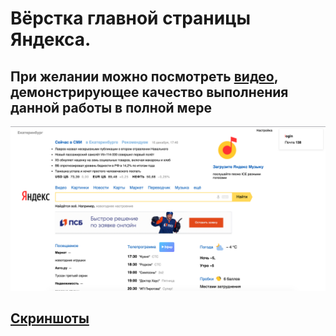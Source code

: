 # Вёрстка главной страницы Яндекса. 
## При желании можно посмотреть [видео](https://github.com/MidnightSun27/For-Tinkoff/blob/main/Yandex%20main/main.mp4.zip), демонстрирующее качество выполнения данной работы в полной мере
![sampl1](/Yandex%20main/examples/1.png)
## [Скриншоты](https://github.com/MidnightSun27/For-Tinkoff/tree/main/Yandex%20main/examples)

